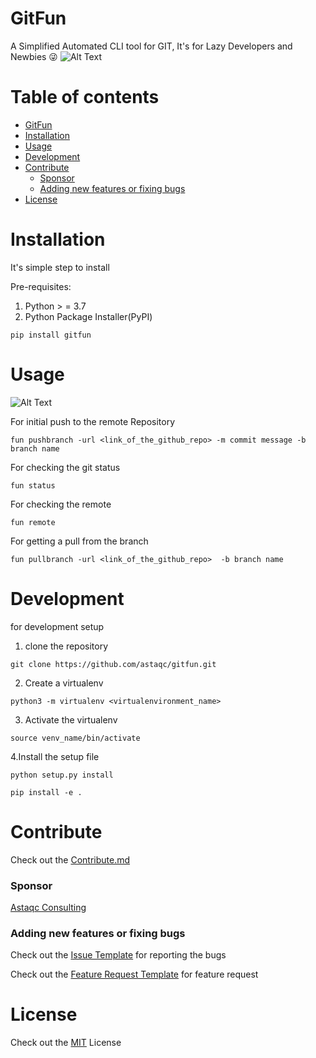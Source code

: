 <!-- Add banner here -->

# GitFun
A Simplified Automated CLI tool for GIT, It's for Lazy Developers and  Newbies 😜
![Alt Text](<img src="https://media.giphy.com/media/muCo9BLS7vjErTON27/giphy.gif" width=40 height=40/>)
# Table of contents
<!-- After you have introduced your project, it is a good idea to add a **Table of contents** or **TOC** as **cool** people say it. This would make it easier for people to navigate through your README and find exactly what they are looking for.

Here is a sample TOC(*wow! such cool!*) that is actually the TOC for this README. -->

- [GitFun](#GitFun)
- [Installation](#Installation)
- [Usage](#Usage)
- [Development](#Development)
- [Contribute](#Contribute)
    - [Sponsor](#Sponsor)
    - [Adding new features or fixing bugs](#)
- [License](#License)



# Installation
It's  simple step to install

Pre-requisites:
 1. Python > = 3.7 
 2. Python Package Installer(PyPI)

``pip install gitfun``

# Usage
![Alt Text](https://media.giphy.com/media/7ePhnZptEdIT2Wp96Q/giphy.gif)

For initial push to the remote Repository  


``fun pushbranch -url <link_of_the_github_repo> -m commit message -b branch name``

For checking the git status

``fun status``

For checking the remote

``fun remote``

For getting a pull from the branch 

``fun pullbranch -url <link_of_the_github_repo>  -b branch name``


# Development


for development setup 

1. clone the repository 

``git clone https://github.com/astaqc/gitfun.git``

2. Create a virtualenv 

``python3 -m virtualenv <virtualenvironment_name>``

3. Activate the virtualenv 

``source venv_name/bin/activate``
   
4.Install the setup file 

``python setup.py install  ``

``pip install -e . ``

# Contribute

Check out the [Contribute.md](CONTRIBUTING.md)
### Sponsor
[Astaqc Consulting](https://astaqc.com/)


### Adding new features or fixing bugs
Check out the [Issue Template](.github/ISSUE_TEMPLATE/bug_report.md) for reporting the bugs 

Check out the [Feature Request Template](.github/ISSUE_TEMPLATE/feature_request.md)  for feature request


# License

Check out the [MIT](LICENSE) License 
